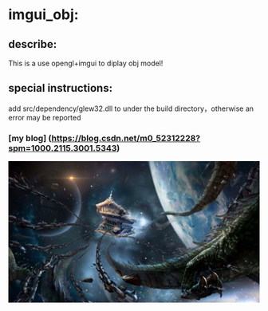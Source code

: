 # imgui_obj:

describe:
-------
This is a use opengl+imgui to diplay obj model!


special instructions:
----
add src/dependency/glew32.dll to under the build directory，otherwise an error may be reported

### [my blog] (https://blog.csdn.net/m0_52312228?spm=1000.2115.3001.5343)
![](https://github.com/Mrswangp/imgui_obj/raw/master/src/Kowloon_pull_coffin.png "Kowloon_pull_coffin")  



